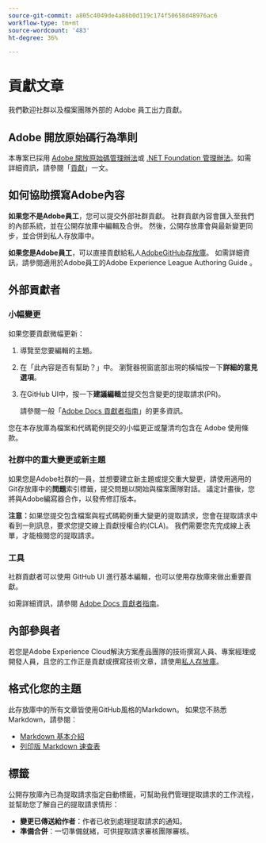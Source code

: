 ```yaml
---
source-git-commit: a805c4049de4a86b0d119c174f50658d48976ac6
workflow-type: tm+mt
source-wordcount: '483'
ht-degree: 36%

---
```

# 貢獻文章

我們歡迎社群以及檔案團隊外部的 Adobe 員工出力貢獻。

## Adobe 開放原始碼行為準則

本專案已採用 [Adobe 開放原始碼管理辦法](code-of-conduct.md)或 [.NET Foundation 管理辦法](https://dotnetfoundation.org/code-of-conduct)。如需詳細資訊，請參閱「[貢獻](contributing.md)」一文。

## 如何協助撰寫Adobe內容

**如果您不是Adobe員工**，您可以提交外部社群貢獻。 社群貢獻內容會匯入至我們的內部系統，並在公開存放庫中編輯及合併。 然後，公開存放庫會與最新變更同步，並合併到私人存放庫中。

**如果您是Adobe員工**，可以直接貢獻給私人[AdobeGitHub存放庫](https://git.corp.adobe.com/AdobeDocs/)。 如需詳細資訊，請參閱適用於Adobe員工的Adobe Experience League Authoring Guide 。

## 外部貢獻者

### 小幅變更

如果您要貢獻微幅更新：

1. 導覽至您要編輯的主題。
1. 在「此內容是否有幫助？」中。 瀏覽器視窗底部出現的橫幅按一下&#x200B;**詳細的意見選項**。
1. 在GitHub UI中，按一下&#x200B;**建議編輯**&#x200B;並提交包含變更的提取請求(PR)。

   請參閱一般「[Adobe Docs 貢獻者指南](https://experienceleague.adobe.com/docs/contributor/contributor-guide/introduction.html?lang=zh-Hant)」的更多資訊。

您在本存放庫為檔案和代碼範例提交的小幅更正或釐清均包含在 Adobe 使用條款。

### 社群中的重大變更或新主題

如果您是Adobe社群的一員，並想要建立新主題或提交重大變更，請使用適用的Git存放庫中的&#x200B;**問題**&#x200B;索引標籤，提交問題以開始與檔案團隊對話。 議定計畫後，您將與Adobe編寫器合作，以發佈修訂版本。

**注意：**&#x200B;如果您提交包含檔案與程式碼範例重大變更的提取請求，您會在提取請求中看到一則訊息，要求您提交線上貢獻授權合約(CLA)。 我們需要您先完成線上表單，才能檢閱您的提取請求。

### 工具

社群貢獻者可以使用 GitHub UI 進行基本編輯，也可以使用存放庫來做出重要貢獻。

如需詳細資訊，請參閱 [Adobe Docs 貢獻者指南](https://experienceleague.adobe.com/docs/contributor/contributor-guide/introduction.html?lang=zh-Hant)。

## 內部參與者

若您是Adobe Experience Cloud解決方案產品團隊的技術撰寫人員、專案經理或開發人員，且您的工作正是貢獻或撰寫技術文章，請使用[私人存放庫](https://git.corp.adobe.com/AdobeDocs)。

## 格式化您的主題

此存放庫中的所有文章皆使用GitHub風格的Markdown。 如果您不熟悉Markdown，請參閱：

* [Markdown 基本介紹](https://help.github.com/articles/getting-started-with-writing-and-formatting-on-github/)
* [列印版 Markdown 速查表](https://guides.github.com/pdfs/markdown-cheatsheet-online.pdf)

## 標籤

公開存放庫內已為提取請求指定自動標籤，可幫助我們管理提取請求的工作流程，並幫助您了解自己的提取請求情形：

* **變更已傳送給作者**：作者已收到處理提取請求的通知。
* **準備合併**：一切準備就緒，可供提取請求審核團隊審核。
